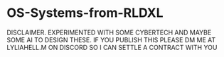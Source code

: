 # OS-Systems-from-RLDXL
DISCLAIMER. EXPERIMENTED WITH SOME CYBERTECH AND MAYBE SOME AI TO DESIGN THESE.
IF YOU PUBLISH THIS PLEASE DM ME AT LYLIAHELL.M ON DISCORD SO I CAN SETTLE A CONTRACT WITH YOU
